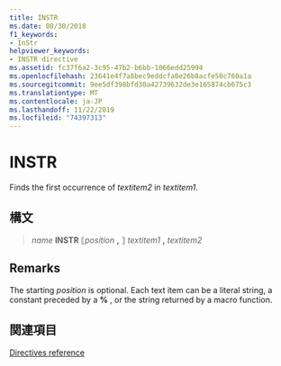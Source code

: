 ```yaml
---
title: INSTR
ms.date: 08/30/2018
f1_keywords:
- InStr
helpviewer_keywords:
- INSTR directive
ms.assetid: fc37f6a2-3c95-47b2-b6bb-1066edd25994
ms.openlocfilehash: 23641e4f7a8bec9eddcfa0e26b8acfe50c760a1a
ms.sourcegitcommit: 9ee5df398bfd30a42739632de3e165874cb675c3
ms.translationtype: MT
ms.contentlocale: ja-JP
ms.lasthandoff: 11/22/2019
ms.locfileid: "74397313"
---
```

# <a name="instr"></a>INSTR

Finds the first occurrence of *textitem2* in *textitem1*.

## <a name="syntax"></a>構文

> *name* **INSTR** ⟦*position* __,__ ⟧ *textitem1* __,__ *textitem2*

## <a name="remarks"></a>Remarks

The starting *position* is optional. Each text item can be a literal string, a constant preceded by a **%** , or the string returned by a macro function.

## <a name="see-also"></a>関連項目

[Directives reference](directives-reference.md)
